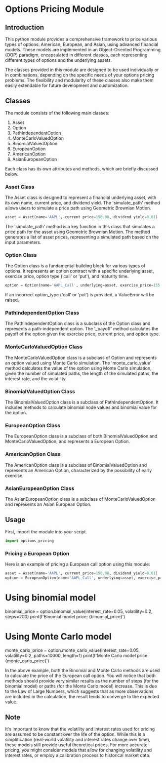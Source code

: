 # Options Pricing Module 

## Introduction
This python module provides a comprehensive framework to price various types of options: American, European, and Asian, using advanced financial models. These models are implemented in an Object-Oriented Programming (OOP) paradigm, encapsulated in different classes, each representing different types of options and the underlying assets.

The classes provided in this module are designed to be used individually or in combinations, depending on the specific needs of your options pricing problems. The flexibility and modularity of these classes also make them easily extendable for future development and customization.

## Classes
The module consists of the following main classes:

1. Asset
2. Option
3. PathIndependentOption
4. MonteCarloValuedOption
5. BinomialValuedOption
6. EuropeanOption
7. AmericanOption
8. AsianEuropeanOption

Each class has its own attributes and methods, which are briefly discussed below. 

### Asset Class
The Asset class is designed to represent a financial underlying asset, with its own name, current price, and dividend yield. The 'simulate_path' method allows users to simulate a price path using Geometric Brownian Motion. 

```python
asset = Asset(name='AAPL', current_price=150.00, dividend_yield=0.01)
```

The 'simulate_path' method is a key function in this class that simulates a price path for the asset using Geometric Brownian Motion. The method generates a list of asset prices, representing a simulated path based on the input parameters. 

### Option Class
The Option class is a fundamental building block for various types of options. It represents an option contract with a specific underlying asset, exercise price, option type ('call' or 'put'), and maturity time. 

```python
option = Option(name='AAPL_Call', underlying=asset, exercise_price=155.00, option_type='call', maturity_time=1.0)
```

If an incorrect option_type ('call' or 'put') is provided, a ValueError will be raised. 

### PathIndependentOption Class
The PathIndependentOption class is a subclass of the Option class and represents a path-independent option. The '_payoff' method calculates the payoff of the option given the exercise price, current price, and option type. 

### MonteCarloValuedOption Class
The MonteCarloValuedOption class is a subclass of Option and represents an option valued using Monte Carlo simulation. The 'monte_carlo_value' method calculates the value of the option using Monte Carlo simulation, given the number of simulated paths, the length of the simulated paths, the interest rate, and the volatility.

### BinomialValuedOption Class
The BinomialValuedOption class is a subclass of PathIndependentOption. It includes methods to calculate binomial node values and binomial value for the option.

### EuropeanOption Class
The EuropeanOption class is a subclass of both BinomialValuedOption and MonteCarloValuedOption, and represents a European Option.

### AmericanOption Class
The AmericanOption class is a subclass of BinomialValuedOption and represents an American Option, characterized by the possibility of early exercise.

### AsianEuropeanOption Class
The AsianEuropeanOption class is a subclass of MonteCarloValuedOption and represents an Asian European Option.

## Usage
First, import the module into your script.

```python
import options_pricing
```

### Pricing a European Option
Here is an example of pricing a European call option using this module:

```python
asset = Asset(name='AAPL', current_price=150.00, dividend_yield=0.01)
option = EuropeanOption(name='AAPL_Call', underlying=asset, exercise_price=155.00, option_type='call', maturity_time=1.0)
```

# Using binomial model
binomial_price = option.binomial_value(interest_rate=0.05, volatility=0.2, steps=200)
print(f'Binomial model price: {binomial_price}')

# Using Monte Carlo model
monte_carlo_price = option.monte_carlo_value(interest_rate=0.05, volatility=0.2, paths=10000, length=1)
print(f'Monte Carlo model price: {monte_carlo_price}')

In the above example, both the Binomial and Monte Carlo methods are used to calculate the price of the European call option. You will notice that both methods should provide very similar results as the number of steps (for the binomial model) or paths (for the Monte Carlo model) increase. This is due to the Law of Large Numbers, which suggests that as more observations are included in the calculation, the result tends to converge to the expected value.

## Note
It's important to know that the volatility and interest rates used for pricing are assumed to be constant over the life of the option. While this is a simplification (real-world volatility and interest rates change over time), these models still provide useful theoretical prices. For more accurate pricing, you might consider models that allow for changing volatility and interest rates, or employ a calibration process to historical market data.











